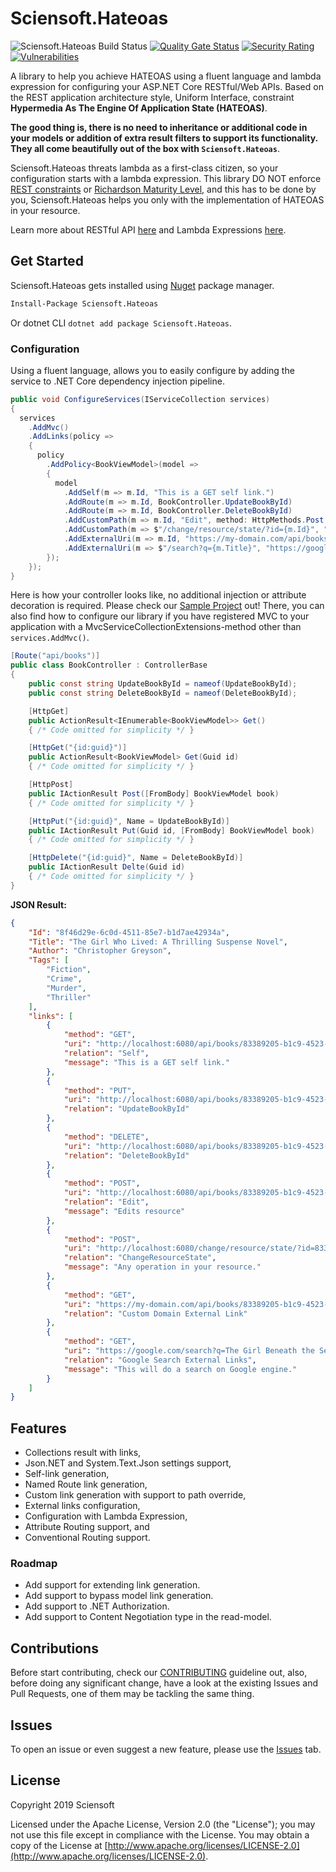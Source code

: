 # Sciensoft.Hateoas

![Sciensoft.Hateoas Build Status](https://dev.azure.com/Sciensoft/Sciensoft/_apis/build/status/Sciensoft.Hateoas?branchName=master)
[![Quality Gate Status](https://sonarcloud.io/api/project_badges/measure?project=Sciensoft.Hateoas&metric=alert_status)](https://sonarcloud.io/dashboard?id=Sciensoft.Hateoas)
[![Security Rating](https://sonarcloud.io/api/project_badges/measure?project=Sciensoft.Hateoas&metric=security_rating)](https://sonarcloud.io/dashboard?id=Sciensoft.Hateoas)
[![Vulnerabilities](https://sonarcloud.io/api/project_badges/measure?project=Sciensoft.Hateoas&metric=vulnerabilities)](https://sonarcloud.io/dashboard?id=Sciensoft.Hateoas)

A library to help you achieve HATEOAS using a fluent language and lambda expression for configuring your ASP.NET Core RESTful/Web APIs. Based on the REST application architecture style, Uniform Interface, constraint **Hypermedia As The Engine Of Application State (HATEOAS)**.

**The good thing is, there is no need to inheritance or additional code in your models or addition of extra result filters to support its functionality. They all come beautifully out of the box with `Sciensoft.Hateoas`**.

Sciensoft.Hateoas threats lambda as a first-class citizen, so your configuration starts with a lambda expression. This library DO NOT enforce <a href="https://rebrand.ly/restful-explained" target="_blank">REST constraints</a> or <a href="https://rebrand.ly/richardson-maturity-model" target="_blank">Richardson Maturity Level</a>, and this has to be done by you, Sciensoft.Hateoas helps you only with the implementation of HATEOAS in your resource.

Learn more about RESTful API <a href="https://restfulapi.net/" target="_blank">here</a> and Lambda Expressions <a href="https://rebrand.ly/dotnet-lambda-expressions" target="_blank">here</a>.

## Get Started

Sciensoft.Hateoas gets installed using <a href="https://www.nuget.org/packages/Sciensoft.Hateoas/" target="_blank">Nuget</a> package manager.

```bash
Install-Package Sciensoft.Hateoas
```

Or dotnet CLI `dotnet add package Sciensoft.Hateoas`.

### Configuration

Using a fluent language, allows you to easily configure by adding the service to .NET Core dependency injection pipeline.

```csharp
public void ConfigureServices(IServiceCollection services)
{
  services
    .AddMvc()
    .AddLinks(policy =>
    {
      policy
        .AddPolicy<BookViewModel>(model =>
        {
          model
            .AddSelf(m => m.Id, "This is a GET self link.")
            .AddRoute(m => m.Id, BookController.UpdateBookById)
            .AddRoute(m => m.Id, BookController.DeleteBookById)
            .AddCustomPath(m => m.Id, "Edit", method: HttpMethods.Post, message: "Edits resource")
            .AddCustomPath(m => $"/change/resource/state/?id={m.Id}", "ChangeResourceState", method: HttpMethods.Post, message: "Any operation in your resource.")
            .AddExternalUri(m => m.Id, "https://my-domain.com/api/books/", "Custom Domain External Link")
            .AddExternalUri(m => $"/search?q={m.Title}", "https://google.com", "Google Search External Links", message: "This will do a search on Google engine.");
        });
    });
}
```

Here is how your controller looks like, no additional injection or attribute decoration is required. Please check our [Sample Project](./samples/Sciensoft.Hateoas.WebSample) out! There, you can also find how to configure our library if you have registered MVC to your application with a MvcServiceCollectionExtensions-method other than `services.AddMvc()`.

```csharp
[Route("api/books")]
public class BookController : ControllerBase
{
    public const string UpdateBookById = nameof(UpdateBookById);
    public const string DeleteBookById = nameof(DeleteBookById);

    [HttpGet]
    public ActionResult<IEnumerable<BookViewModel>> Get()
    { /* Code omitted for simplicity */ }

    [HttpGet("{id:guid}")]
    public ActionResult<BookViewModel> Get(Guid id)
    { /* Code omitted for simplicity */ }

    [HttpPost]
    public IActionResult Post([FromBody] BookViewModel book)
    { /* Code omitted for simplicity */ }

    [HttpPut("{id:guid}", Name = UpdateBookById)]
    public IActionResult Put(Guid id, [FromBody] BookViewModel book)
    { /* Code omitted for simplicity */ }

    [HttpDelete("{id:guid}", Name = DeleteBookById)]
    public IActionResult Delte(Guid id)
    { /* Code omitted for simplicity */ }
}
```

**JSON Result:**

```json
{
    "Id": "8f46d29e-6c0d-4511-85e7-b1d7ae42934a",
    "Title": "The Girl Who Lived: A Thrilling Suspense Novel",
    "Author": "Christopher Greyson",
    "Tags": [
        "Fiction",
        "Crime",
        "Murder",
        "Thriller"
    ],
    "links": [
        {
            "method": "GET",
            "uri": "http://localhost:6080/api/books/83389205-b1c9-4523-a3bb-85d7255546f9",
            "relation": "Self",
            "message": "This is a GET self link."
        },
        {
            "method": "PUT",
            "uri": "http://localhost:6080/api/books/83389205-b1c9-4523-a3bb-85d7255546f9",
            "relation": "UpdateBookById"
        },
        {
            "method": "DELETE",
            "uri": "http://localhost:6080/api/books/83389205-b1c9-4523-a3bb-85d7255546f9",
            "relation": "DeleteBookById"
        },
        {
            "method": "POST",
            "uri": "http://localhost:6080/api/books/83389205-b1c9-4523-a3bb-85d7255546f9",
            "relation": "Edit",
            "message": "Edits resource"
        },
        {
            "method": "POST",
            "uri": "http://localhost:6080/change/resource/state/?id=83389205-b1c9-4523-a3bb-85d7255546f9",
            "relation": "ChangeResourceState",
            "message": "Any operation in your resource."
        },
        {
            "method": "GET",
            "uri": "https://my-domain.com/api/books/83389205-b1c9-4523-a3bb-85d7255546f9",
            "relation": "Custom Domain External Link"
        },
        {
            "method": "GET",
            "uri": "https://google.com/search?q=The Girl Beneath the Sea (Underwater Investigation Unit Book 1)",
            "relation": "Google Search External Links",
            "message": "This will do a search on Google engine."
        }
    ]
}
```

## Features

- Collections result with links,
- Json.NET and System.Text.Json settings support,
- Self-link generation,
- Named Route link generation,
- Custom link generation with support to path override,
- External links configuration,
- Configuration with Lambda Expression,
- Attribute Routing support, and
- Conventional Routing support.

### Roadmap

- Add support for extending link generation.
- Add support to bypass model link generation.
- Add support to .NET Authorization.
- Add support to Content Negotiation type in the read-model.

## Contributions

Before start contributing, check our [CONTRIBUTING] guideline out, also, before doing any significant change, have a look at the existing Issues and Pull Requests, one of them may be tackling the same thing.

## Issues

To open an issue or even suggest a new feature, please use the [Issues] tab.

## License

Copyright 2019 Sciensoft

Licensed under the Apache License, Version 2.0 (the "License");
you may not use this file except in compliance with the License.
You may obtain a copy of the License at [http://www.apache.org/licenses/LICENSE-2.0](http://www.apache.org/licenses/LICENSE-2.0).

[## LINKS ##]: ----------------------------------------------------------

[Learn-RestfulApi]:https://restfulapi.net/
[Lambda-Expressions]:https://docs.microsoft.com/en-us/dotnet/csharp/programming-guide/statements-expressions-operators/lambda-expressions
[Richardson-Maturity-Level]:https://martinfowler.com/articles/richardsonMaturityModel.html
[REST-Constraints]:https://medium.com/extend/what-is-rest-a-simple-explanation-for-beginners-part-2-rest-constraints-129a4b69a582
[CONTRIBUTING]: ./CONTRIBUTING.md
[Issues]: ./../../../issues
